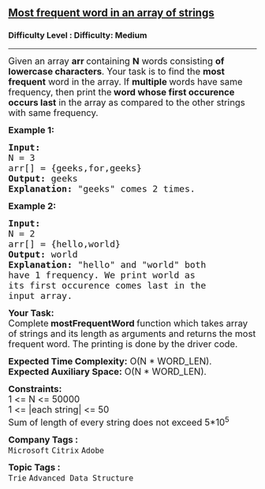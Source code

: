 <h2><a href="https://www.geeksforgeeks.org/problems/most-frequent-word-in-an-array-of-strings3528/1?page=1&difficulty=Medium&status=unsolved&sortBy=submissions">Most frequent word in an array of strings</a></h2><h3>Difficulty Level : Difficulty: Medium</h3><hr><div class="problems_problem_content__Xm_eO"><p><span style="font-size: 18px;">Given an array <strong>arr </strong>containing <strong>N</strong> words consisting <strong>of lowercase characters</strong>. Your task is to find the <strong>most frequent</strong> word in the array. If <strong>multiple </strong>words have same frequency, then print the<strong> word whose first occurence occurs last</strong> in the array as compared to the other strings with same frequency.</span></p>
<p><strong><span style="font-size: 18px;">Example 1:</span></strong></p>
<pre><strong><span style="font-size: 18px;">Input:
</span></strong><span style="font-size: 18px;">N = 3
arr[] = {geeks,for,geeks}
<strong>Output: </strong>geeks<strong>
Explanation: </strong>"geeks" comes 2 times.</span>
</pre>
<p><strong><span style="font-size: 18px;">Example 2:</span></strong></p>
<pre><strong><span style="font-size: 18px;">Input:
</span></strong><span style="font-size: 18px;">N = 2
arr[] = {hello,world}
<strong>Output: </strong>world<strong>
Explanation: </strong>"hello" and "world" both
have 1 frequency. We print world as
its first occurence comes last in the
input array.</span></pre>
<p><span style="font-size: 18px;"><strong>Your Task:</strong><br>Complete<strong>&nbsp;mostFrequentWord&nbsp;</strong>function which takes array of strings and its length as arguments and returns the most frequent word. The printing is done by the driver code.</span></p>
<p><span style="font-size: 18px;"><strong>Expected Time Complexity:</strong>&nbsp;O(N * WORD_LEN).<br><strong>Expected Auxiliary Space:</strong>&nbsp;O(N * WORD_LEN).</span></p>
<div><span style="font-size: 18px;"><strong>Constraints:</strong><br>1 &lt;= N &lt;= 50000<br>1 &lt;= |each string| &lt;= 50</span></div>
<div><span style="font-size: 18px;">Sum of length of every string does not exceed&nbsp;5*10<sup>5</sup></span></div></div><p><span style=font-size:18px><strong>Company Tags : </strong><br><code>Microsoft</code>&nbsp;<code>Citrix</code>&nbsp;<code>Adobe</code>&nbsp;<br><p><span style=font-size:18px><strong>Topic Tags : </strong><br><code>Trie</code>&nbsp;<code>Advanced Data Structure</code>&nbsp;